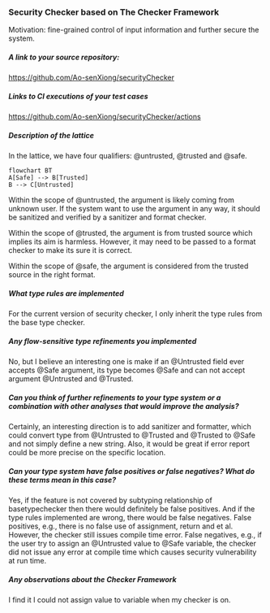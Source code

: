 ### Security Checker based on The Checker Framework
Motivation: fine-grained control of input information and further secure the system.

##### A link to your source repository:
https://github.com/Ao-senXiong/securityChecker
##### Links to CI executions of your test cases
https://github.com/Ao-senXiong/securityChecker/actions


##### Description of the lattice
In the lattice, we have four qualifiers: @untrusted, @trusted and @safe.
```Mermaid
flowchart BT
A[Safe] --> B[Trusted]
B --> C[Untrusted]
```
Within the scope of @untrusted, 
the argument is likely coming from unknown user.
If the system want to use the argument in any way, 
it should be sanitized and verified by a sanitizer and format checker.

Within the scope of @trusted, 
the argument is from trusted source which implies its aim is harmless.
However, it may need to be passed to a format checker to make its sure it is correct.

Within the scope of @safe,
the argument is considered from the trusted source in the right format.

##### What type rules are implemented

For the current version of security checker, 
I only inherit the type rules from the base type checker. 

##### Any flow-sensitive type refinements you implemented

No, 
but I believe an interesting one is make if an @Untrusted field ever accepts @Safe argument,
its type becomes @Safe and can not accept argument @Untrusted and @Trusted.

##### Can you think of further refinements to your type system or a combination with other analyses that would improve the analysis?

Certainly, an interesting direction is to add sanitizer and formatter,
which could convert type from @Untrusted to @Trusted and @Trusted to @Safe and not simply define a new string.
Also, it would be great if error report could be more precise on the specific location.

##### Can your type system have false positives or false negatives? What do these terms mean in this case?

Yes, if the feature is not covered by subtyping relationship of basetypechecker
then there would definitely be false positives.
And if the type rules implemented are wrong, there would be false negatives.
False positives, e.g., there is no false use of assignment, return and et al.
However, the checker still issues compile time error.
False negatives, e.g., if the user try to assign an @Untrusted value to @Safe variable,
the checker did not issue any error at compile time which causes security vulnerability at run time.
##### Any observations about the Checker Framework
I find it I could not assign value to variable when my checker is on.